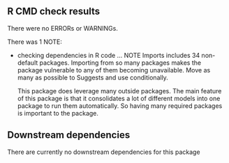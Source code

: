 ## R CMD check results
There were no ERRORs or WARNINGs. 

There was 1 NOTE:

* checking dependencies in R code ... NOTE
  Imports includes 34 non-default packages.
  Importing from so many packages makes the package vulnerable to any of
  them becoming unavailable.  Move as many as possible to Suggests and
  use conditionally.

  This package does leverage many outside packages. The main feature of this package is 
  that it consolidates a lot of different models into one package to run them automatically. 
  So having many required packages is important to the package. 

## Downstream dependencies
There are currently no downstream dependencies for this package
